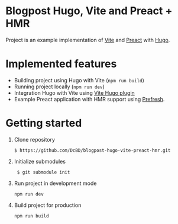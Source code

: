 # Blogpost Hugo, Vite and Preact + HMR
Project is an example implementation of [Vite](https://vitejs.dev/) and [Preact](https://preactjs.com/) with [Hugo](https://gohugo.io/).

# Implemented features
- Building project using Hugo with Vite (`npm run build`)
- Running project locally (`npm run dev`)
- Integration Hugo with Vite using [Vite Hugo plugin](https://www.npmjs.com/package/vite-hugo-plugin)
- Example Preact application with HMR support using [Prefresh](https://github.com/preactjs/prefresh).

# Getting started

1. Clone repository 
   ```
   $ https://github.com/DcBD/blogpost-hugo-vite-preact-hmr.git
   ```
2. Initialize submodules
   ```
    $ git submodule init
   ```
3. Run project in development mode
   ```
   npm run dev
   ```
4. Build project for production
   ```
   npm run build
   ```

